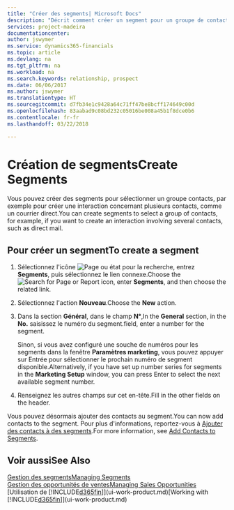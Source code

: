 ```yaml
---
title: "Créer des segments| Microsoft Docs"
description: "Décrit comment créer un segment pour un groupe de contacts dans Finance and Operations, Business edition, par exemple, afin de cibler plusieurs contacts avec un courrier direct."
services: project-madeira
documentationcenter: 
author: jswymer
ms.service: dynamics365-financials
ms.topic: article
ms.devlang: na
ms.tgt_pltfrm: na
ms.workload: na
ms.search.keywords: relationship, prospect
ms.date: 06/06/2017
ms.author: jswymer
ms.translationtype: HT
ms.sourcegitcommit: d7fb34e1c9428a64c71ff47be8bcff174649c00d
ms.openlocfilehash: 83aabad9c08bd232c05016be008a45b1f8dce0b6
ms.contentlocale: fr-fr
ms.lasthandoff: 03/22/2018

---
```

# <a name="create-segments"></a><span data-ttu-id="ce2ee-103">Création de segments</span><span class="sxs-lookup"><span data-stu-id="ce2ee-103">Create Segments</span></span>
<span data-ttu-id="ce2ee-104">Vous pouvez créer des segments pour sélectionner un groupe contacts, par exemple pour créer une interaction concernant plusieurs contacts, comme un courrier direct.</span><span class="sxs-lookup"><span data-stu-id="ce2ee-104">You can create segments to select a group of contacts, for example, if you want to create an interaction involving several contacts, such as direct mail.</span></span>

## <a name="to-create-a-segment"></a><span data-ttu-id="ce2ee-105">Pour créer un segment</span><span class="sxs-lookup"><span data-stu-id="ce2ee-105">To create a segment</span></span>
1. <span data-ttu-id="ce2ee-106">Sélectionnez l'icône ![Page ou état pour la recherche](media/ui-search/search_small.png "Page ou état pour la recherche"), entrez **Segments**, puis sélectionnez le lien connexe.</span><span class="sxs-lookup"><span data-stu-id="ce2ee-106">Choose the ![Search for Page or Report](media/ui-search/search_small.png "Search for Page or Report icon") icon, enter **Segments**, and then choose the related link.</span></span>
2. <span data-ttu-id="ce2ee-107">Sélectionnez l'action **Nouveau**.</span><span class="sxs-lookup"><span data-stu-id="ce2ee-107">Choose the **New** action.</span></span>
3. <span data-ttu-id="ce2ee-108">Dans la section **Général**, dans le champ **N°**,</span><span class="sxs-lookup"><span data-stu-id="ce2ee-108">In the **General** section, in the **No.**</span></span> <span data-ttu-id="ce2ee-109">saisissez le numéro du segment.</span><span class="sxs-lookup"><span data-stu-id="ce2ee-109">field, enter a number for the segment.</span></span>

    <span data-ttu-id="ce2ee-110">Sinon, si vous avez configuré une souche de numéros pour les segments dans la fenêtre **Paramètres marketing**, vous pouvez appuyer sur Entrée pour sélectionner le prochain numéro de segment disponible.</span><span class="sxs-lookup"><span data-stu-id="ce2ee-110">Alternatively, if you have set up number series for segments in the **Marketing Setup** window, you can press Enter to select the next available segment number.</span></span>
4. <span data-ttu-id="ce2ee-111">Renseignez les autres champs sur cet en-tête.</span><span class="sxs-lookup"><span data-stu-id="ce2ee-111">Fill in the other fields on the header.</span></span>

<span data-ttu-id="ce2ee-112">Vous pouvez désormais ajouter des contacts au segment.</span><span class="sxs-lookup"><span data-stu-id="ce2ee-112">You can now add contacts to the segment.</span></span> <span data-ttu-id="ce2ee-113">Pour plus d'informations, reportez-vous à [Ajouter des contacts à des segments](marketing-add-contact-segment.md).</span><span class="sxs-lookup"><span data-stu-id="ce2ee-113">For more information, see [Add Contacts to Segments](marketing-add-contact-segment.md).</span></span>

## <a name="see-also"></a><span data-ttu-id="ce2ee-114">Voir aussi</span><span class="sxs-lookup"><span data-stu-id="ce2ee-114">See Also</span></span>
[<span data-ttu-id="ce2ee-115">Gestion des segments</span><span class="sxs-lookup"><span data-stu-id="ce2ee-115">Managing Segments</span></span>](marketing-segments.md)  
[<span data-ttu-id="ce2ee-116">Gestion des opportunités de ventes</span><span class="sxs-lookup"><span data-stu-id="ce2ee-116">Managing Sales Opportunities</span></span>](marketing-manage-sales-opportunities.md)  
<span data-ttu-id="ce2ee-117">[Utilisation de [!INCLUDE[d365fin](includes/d365fin_md.md)]](ui-work-product.md)</span><span class="sxs-lookup"><span data-stu-id="ce2ee-117">[Working with [!INCLUDE[d365fin](includes/d365fin_md.md)]](ui-work-product.md)</span></span>  

